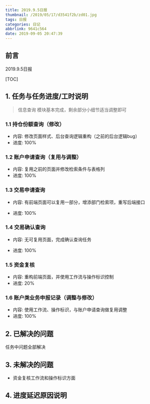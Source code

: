 ```yaml
---
title: 2019.9.5日报
thumbnail: /2019/05/17/d3541f2b/zd01.jpg
tags: 日报
categories: 日记
abbrlink: 9641c564
date: 2019-09-05 20:47:39
---
```


## 前言

2019.9.5日报

[TOC]

<!--More-->

## 1. 任务与任务进度/工时说明

> 信息查询 模块基本完成，剩余部分小细节适当调整即可

### 1.1 持仓份额查询（修改）

- 内容: 修改页面样式、后台查询逻辑重构（之前的后台逻辑bug）
- 进度: 100%

### 1.2 账户申请查询（复用与调整）

- 内容: 复用之前的页面并修改检索条件与表格列
- 进度: 100%

### 1.3 交易申请查询

- 内容: 有前端页面可以复用一部分，增添部门检索项，重写后端接口

- 进度: 100%

### 1.4 交易确认查询

- 内容: 无可复用页面，完成确认查询任务

- 进度: 100%

### 1.5 资金复核

- 内容: 重构前端页面，并使用工作流与操作标识控制
- 进度: 20%

### 1.6 账户类业务申报记录（调整与修改）

- 内容: 使用工作流、操作标识，与账户申请查询做复用调整
- 进度: 100%

## 2. 已解决的问题

任务中问题全部解决

## 3. 未解决的问题

- 资金复核工作流和操作标识方面

## 4. 进度延迟原因说明

